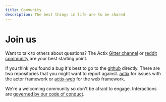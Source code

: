 ```yaml
---
title: Community
description: The best things in life are to be shared
---
```


# Join us

Want to talk to others about questions? The Actix [Gitter channel](https://gitter.im/actix/actix) or
[reddit community](https://www.reddit.com/r/actix/) are your best starting point.

If you think you found a bug it's best to go to the [github](https://github.com/actix) directly.
There are two repositories that you might want to report against.
[actix](https://github.com/actix/actix) for issues with the actor framework or
[actix-web](https://github.com/actix/actix-web) for the web framework.

We're a welcoming community so don't be afraid to engage. Interactions are
[governed by our code of conduct](community/coc).
